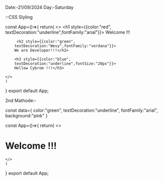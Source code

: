 Date:-21/09/2024
Day:-Saturday


:-CSS Slyling

const App=()=>{
    return(
    <>
    <h1 style={{color:"red",
        textDecoration:"underline",fontFamily:"arial"}}>
        Welcome !!!</h1>

         <h2 style={{color:"green",
        textDecoration:"Wevy",fontFamily:"verdana"}}>
        We are Developer!!!</h2>

        <h3 style={{color:"blue",
        textDecoration:"underline",fontSize:"20px"}}>
        Hellow Cybrom !!!</h3>
    
    </>
    )

}
export default App;

2nd Mathode:-

const data={
    color:"green",
        textDecoration:"underline",
        fontFamily:"arial",
        background:"pink"
    }

const App=()=>{
    return(
    <>
    <h1 style={data}>
        Welcome !!!</h1>

    
    </>
    )
}
export default App;
